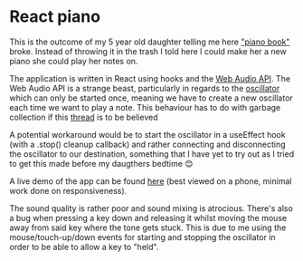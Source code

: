 # React piano

This is the outcome of my 5 year old daughter telling me here ["piano book"](https://s.s-bol.com/imgbase0/imagebase3/extralarge/FC/6/2/5/1/9200000028811526.jpg) broke. Instead of throwing it in the trash I told here I could make her a new piano she could play her notes on.

The application is written in React using hooks and the [Web Audio API](https://developer.mozilla.org/en-US/docs/Web/API/Web_Audio_API). The Web Audio API is a strange beast, particularly in regards to the [oscillator](https://developer.mozilla.org/en-US/docs/Web/API/OscillatorNode/type) which can only be started once, meaning we have to create a new oscillator each time we want to play a note. This behaviour has to do with garbage collection if this [thread](https://stackoverflow.com/questions/13096140/why-does-a-web-audio-oscillator-only-play-a-note-once) is to be believed

A potential workaround would be to start the oscillator in a useEffect hook (with a .stop() cleanup callback) and rather connecting and disconnecting the oscillator to our destination, something that I have yet to try out as I tried to get this made before my daugthers bedtime :blush:

A live demo of the app can be found [here](https://react-piano.netlify.com/) (best viewed on a phone, minimal work done on responsiveness).

The sound quality is rather poor and sound mixing is atrocious. There's also a bug when pressing a key down and releasing it whilst moving the mouse away from said key where the tone gets stuck. This is due to me using the mouse/touch-up/down events for starting and stopping the oscillator in order to be able to allow a key to "held". 
